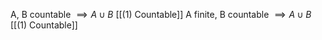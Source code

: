 A, B countable $\implies A \cup B$ [[(1) Countable]]
A finite, B countable $\implies A \cup B$ [[(1) Countable]]
